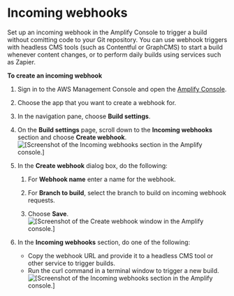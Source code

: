 # Incoming webhooks<a name="webhooks"></a>

Set up an incoming webhook in the Amplify Console to trigger a build without comitting code to your Git repository\. You can use webhook triggers with headless CMS tools \(such as Contentful or GraphCMS\) to start a build whenever content changes, or to perform daily builds using services such as Zapier\.

**To create an incoming webhook**

1. Sign in to the AWS Management Console and open the [Amplify Console](https://console.aws.amazon.com/amplify/)\.

1. Choose the app that you want to create a webhook for\.

1. In the navigation pane, choose **Build settings**\.

1. On the **Build settings** page, scroll down to the **Incoming webhooks** section and choose **Create webhook**\.  
![\[Screenshot of the Incoming webhooks section in the Amplify console.\]](http://docs.aws.amazon.com/amplify/latest/userguide/images/webhooks.png)

1. In the **Create webhook** dialog box, do the following:

   1. For **Webhook name** enter a name for the webhook\.

   1. For **Branch to build**, select the branch to build on incoming webhook requests\.

   1. Choose **Save**\.  
![\[Screenshot of the Create webhook window in the Amplify console.\]](http://docs.aws.amazon.com/amplify/latest/userguide/images/amplify-webhooks-2.png)

1. In the **Incoming webhooks** section, do one of the following:
   + Copy the webhook URL and provide it to a headless CMS tool or other service to trigger builds\.
   + Run the curl command in a terminal window to trigger a new build\.  
![\[Screenshot of the Incoming webhooks section in the Amplify console.\]](http://docs.aws.amazon.com/amplify/latest/userguide/images/amplify-webhooks-3.png)